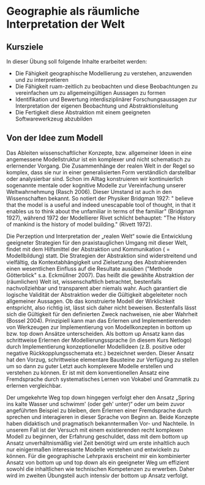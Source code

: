 # Geographie  als räumliche Interpretation der Welt

##  Kursziele
In dieser Übung soll folgende Inhalte erarbeitet werden:
* Die Fähigkeit geographische Modellierung zu verstehen, anzuwenden und zu interpretieren
* Die Fähigkeit ruam-zeitlich zu beobachten und diese Beobachtungen zu vereinfachen um zu allgemeingültigen Aussagen zu formen
* Identifikation und Bewertung interdisziplinärer Forschungsaussagen zur Interpretation der eigenen Beobachtung und Abstraktionsleitung 
* Die Fertigkeit diese Abstraktion mit einem geeigneten Softwarewerkzeug abzubilden


## Von der Idee zum Modell
Das Ableiten wissenschaftlicher Konzepte, bzw. allgemeiner Ideen in eine angemessene Modellstruktur ist ein komplexer und nicht schematisch zu erlernender Vorgang. Die Zusammenhänge der realen Welt in der Regel so komplex, dass sie nur in einer generalisierten Form verständlich darstellbar oder analysierbar sind. Schon im Alltag konstruieren wir kontinuierlich sogenannte mentale oder kognitive Modelle zur Vereinfachung unserer Weltwahrnehmung (Rasch 2006). Dieser Umstand ist auch in den Wissenschaften bekannt. So notiert der Physiker Bridgman 1927: " believe that the model is a useful and indeed unescapable tool of thought, in that it enables us to think about the unfamiliar in terms of the familiar" (Bridgman 1927), während 1972 der Modellierer Rivet schlicht behauptet: "The History of mankind is the history of model building." (Rivett 1972).

Die Perzeption und Interpretation der „realen Welt“ sowie die Entwicklung geeigneter Strategien für den praxistauglichen Umgang mit dieser Welt, findet mit dem Hilfsmittel der Abstraktion und Kommunikation ( = Modellbildung) statt. Die Strategien der Abstraktion sind widerstreitend und vielfältig, da Kontextabhängigkeit und Zielsetzung des Abstrahierenden einen wesentlichen Einfluss auf die Resultate ausüben ("Methode Götterblick" s.a. Eckmüllner 2007). Das heißt die gewählte Abstraktion der (räumlichen) Welt ist, wissenschaftlich betrachtet, bestenfalls nachvollziehbar und transparent aber niemals wahr. Auch garantiert die logische Validität der Abstraktion weder die Gültigkeit abgeleiteter noch allgemeiner Aussagen. Ob das konstruierte Modell der Wirklichkeit entspricht, also richtig ist, lässt sich daher nicht beweisen. Bestenfalls lässt sich die Gültigkeit für den definierten Zweck nachweisen, nie aber Wahrheit (Bossel 2004).
Prinzipiell kann man das Erlernen und Implementierenden von Werkzeugen zur Implementierung von Modellkonzepten in bottom up bzw. top down Ansätze unterscheiden. Als bottom up Ansatz kann das schrittweise Erlernen der Modellierungssprache (in diesem Kurs Netlogo) durch Implementierung konzeptioneller Modellideen (z.B. positive oder negative Rückkopplungsschemata etc.) bezeichnet werden. Dieser Ansatz hat den Vorzug, schrittweise elementare Bausteine zur Verfügung zu stellen um so dann zu guter Letzt auch komplexere Modelle erstellen und verstehen zu können. Er ist mit dem konventionellen Ansatz eine Fremdsprache durch systematisches Lernen von Vokabel und Grammatik zu erlernen vergleichbar.

Der umgekehrte Weg top down hingegen verfolgt eher den Ansatz „Spring ins kalte Wasser und schwimm' (oder geh' unter)“ oder um beim zuvor angeführten Beispiel zu bleiben, dem Erlernen einer Fremdsprache durch sprechen und interagieren in dieser Sprache von Beginn an.
Beide Konzepte haben didaktisch und pragmatisch bekanntermaßen Vor- und Nachteile. In unserem Fall ist der Versuch mit einem existierenden recht komplexen Modell zu beginnen, der Erfahrung geschuldet, dass mit dem bottom up Ansatz unverhältnismäßig viel Zeit benötigt wird um erste inhaltlich auch nur einigermaßen interessante Modelle verstehen und entwickeln zu können.
Für die geographische Lehrpraxis erscheint mir ein kombinierter Ansatz von bottom up und top down als ein geeigneter Weg um effizient sowohl die inhaltlichen wie technischen Kompetenzen zu erwerben. Daher wird im zweiten Übungsteil auch intensiv der bottom up Ansatz verfolgt.






